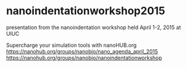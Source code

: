 # nanoindentationworkshop2015
presentation from the nanoindentation workshop held April 1-2, 2015 at UIUC

Supercharge your simulation tools with nanoHUB.org
https://nanohub.org/groups/nanobio/nano_agenda_april_2015
https://nanohub.org/groups/nanobio/nanoindentationworkshop
